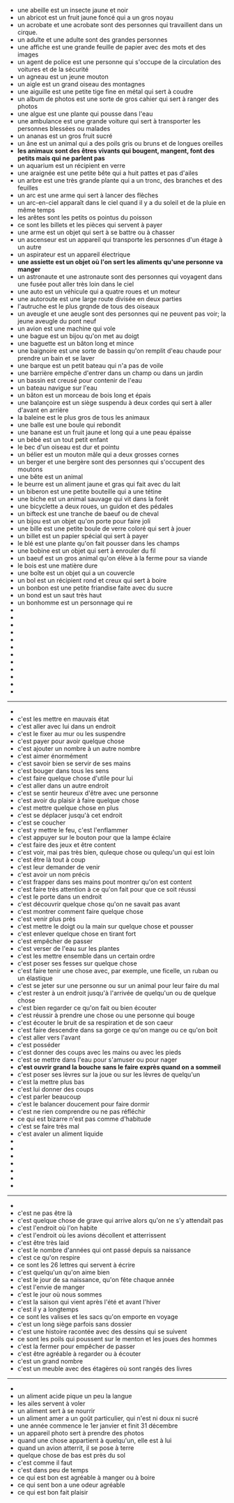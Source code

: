 - une abeille est un insecte jaune et noir
- un abricot est un fruit jaune foncé qui a un gros noyau
- un acrobate et une acrobate sont des personnes qui travaillent dans un cirque.
- un adulte et une adulte sont des grandes personnes
- une affiche est une grande feuille de papier avec des mots et des images
- un agent de police est une personne qui s'occupe de la circulation des voitures et de la sécurité
- un agneau est un jeune mouton
- un aigle est un grand oiseau des montagnes
- une aiguille est une petite tige fine en métal qui sert à coudre
- un album de photos est une sorte de gros cahier qui sert à ranger des photos
- une algue est une plante qui pousse dans l'eau
- une ambulance est une grande voiture qui sert à transporter les personnes blessées ou malades
- un ananas est un gros fruit sucré
- un âne est un animal qui a des poils gris ou bruns et de longues oreilles
- **les animaux sont des êtres vivants qui bougent, mangent, font des petits mais qui ne parlent pas**
- un aquarium est un récipient en verre
- une araignée est une petite bête qui a huit pattes et pas d'ailes
- un arbre est une très grande plante qui a un tronc, des branches et des feuilles
- un arc est une arme qui sert à lancer des flèches
- un arc-en-ciel apparaît dans le ciel quand il y a du soleil et de la pluie en même temps
- les arêtes sont les petits os pointus du poisson
- ce sont les billets et les pièces qui servent à payer
- une arme est un objet qui sert à se battre ou à chasser
- un ascenseur est un appareil qui transporte les personnes d'un étage à un autre
- un aspirateur est un appareil électrique
- **une assiette est un objet où l'on sert les aliments qu'une personne va manger**
- un astronaute et une astronaute sont des personnes qui voyagent dans une fusée pout aller très loin dans le ciel
- une auto est un véhicule qui a quatre roues et un moteur
- une autoroute est une large route divisée en deux parties
- l'autruche est le plus grqnde de tous des oiseaux
- un aveugle et une aeugle sont des personnes qui ne peuvent pas voir; la jeune aveugle du pont neuf
- un avion est une machine qui vole
- une bague est un bijou qu'on met au doigt
- une baguette est un bâton long et mince
- une baignoire est une sorte de bassin qu'on remplit d'eau chaude pour prendre un bain et se laver
- une barque est un petit bateau qui n'a pas de voile
- une barrière empêche d'entrer dans un champ ou dans un jardin
- un bassin est creusé pour contenir de l'eau
- un bateau navigue sur l'eau
- un bâton est un morceau de bois long et épais
- une balançoire est un siège suspendu à deux cordes qui sert à aller d'avant en arrière
- la baleine est le plus gros de tous les animaux
- une balle est une boule qui rebondit
- une banane est un fruit jaune et long qui a une peau épaisse
- un bébé est un tout petit enfant
- le bec d'un oiseau est dur et pointu
- un bélier est un mouton mâle qui a deux grosses cornes
- un berger et une bergère sont des personnes qui s'occupent des moutons
- une bête est un animal
- le beurre est un aliment jaune et gras qui fait avec du lait
- un biberon est une petite bouteille qui a une tétine
- une biche est un animal sauvage qui vit dans la forêt
- une bicyclette a deux roues, un guidon et des pédales
- un bifteck est une tranche de baeuf ou de cheval
- un bijou est un objet qu'on porte pour faire joli
- une bille est une petite boule de verre coloré qui sert à jouer
- un billet est un papier spécial qui sert à payer
- le blé est une plante qu'on fait pousser dans les champs
- une bobine est un objet qui sert à enrouler du fil
- un baeuf est un gros animal qu'on élève à la ferme pour sa viande
- le bois est une matière dure
- une boîte est un objet qui a un couvercle
- un bol est un récipient rond et creux qui sert à boire
- un bonbon est une petite friandise faite avec du sucre
- un bond est un saut très haut
- un bonhomme est un personnage qui re
-
-
-
-
-
-
-
-
-
-
-
-
- ---
-
- c'est les mettre en mauvais état
- c'est aller avec lui dans un endroit
- c'est le fixer au mur ou les suspendre
- c'est payer pour avoir quelque chose
- c'est ajouter un nombre à un autre nombre
- c'est aimer énormément
- c'est savoir bien se servir de ses mains
- c'est bouger dans tous les sens
- c'est faire quelque chose d'utile pour lui
- c'est aller dans un autre endroit
- c'est se sentir heureux d'être avec une personne
- c'est avoir du plaisir à faire quelque chose
- c'est mettre quelque chose en plus
- c'est se déplacer jusqu'à cet endroit
- c'est se coucher
- c'est y mettre le feu, c'est l'enflammer
- c'est appuyer sur le bouton pour que la lampe éclaire
- c'est faire des jeux et être content
- c'est voir, mai pas très bien, quleque chose ou qulequ'un qui est loin
- c'est être là tout à coup
- c'est leur demander de venir
- c'est avoir un nom précis
- c'est frapper dans ses mains pout montrer qu'on est content
- c'est faire très attention à ce qu'on fait pour que ce soit réussi
- c'est le porte dans un endroit
- c'est découvrir quelque chose qu'on ne savait pas avant
- c'est montrer comment faire quelque chose
- c'est venir plus près
- c'est mettre le doigt ou la main sur quelque chose et pousser
- c'est enlever quelque chose en tirant fort
- c'est empêcher de passer
- c'est verser de l'eau sur les plantes
- c'est les mettre ensemble dans un certain ordre
- c'est poser ses fesses sur quelque chose
- c'est faire tenir une chose avec, par exemple, une ficelle, un ruban ou un élastique
- c'est se jeter sur une personne ou sur un animal pour leur faire du mal
- c'est rester à un endroit jusqu'à l'arrivée de quelqu'un ou de quelque chose
- c'est bien regarder ce qu'on fait ou bien écouter
- c'est réussir à prendre une chose ou une personne qui bouge
- c'est écouter le bruit de sa respiration et de son caeur
- c'est faire descendre dans sa gorge ce qu'on mange ou ce qu'on boit
- c'est aller vers l'avant
- c'est posséder
- c'est donner des coups avec les mains ou avec les pieds
- c'est se mettre dans l'eau pour s'amuser ou pour nager
- **c'est ouvrir grand la bouche sans le faire exprès quand on a sommeil**
- c'est poser ses lèvres sur la joue ou sur les lèvres de quelqu'un
- c'est la mettre plus bas
- c'est lui donner des coups
- c'est parler beaucoup
- c'est le balancer doucement pour faire dormir
- c'est ne rien comprendre ou ne pas réfléchir
- ce qui est bizarre n'est pas comme d'habitude
- c'est se faire très mal
- c'est avaler un aliment liquide
-
-
-
-
-
-
-
- ---
-
- c'est ne pas être là
- c'est quelque chose de grave qui arrive alors qu'on ne s'y attendait pas
- c'est l'endroit où l'on habite
- c'est l'endroit où les avions décollent et atterrissent
- c'est être très laid
- c'est le nombre d'années qui ont passé depuis sa naissance
- c'est ce qu'on respire
- ce sont les 26 lettres qui servent à écrire
- c'est quelqu'un qu'on aime bien
- c'est le jour de sa naissance, qu'on fête chaque année
- c'est l'envie de manger
- c'est le jour où nous sommes
- c'est la saison qui vient après l'été et avant l'hiver
- c'est il y a longtemps
- ce sont les valises et les sacs qu'on emporte en voyage
- c'est un long siège parfois sans dossier
- c'est une histoire racontée avec des dessins qui se suivent
- ce sont les poils qui poussent sur le menton et les joues des hommes
- c'est la fermer pour empêcher de passer
- c'est être agréable à regarder ou à écouter
- c'est un grand nombre
- c'est un meuble avec des étagères où sont rangés des livres
- ---
-
- un aliment acide pique un peu la langue
- les ailes servent à voler
- un aliment sert à se nourrir
- un aliment amer a un goût particulier, qui n'est ni doux ni sucré
- une année commence le 1er janvier et finit 31 décembre
- un appareil photo sert à prendre des photos
- quand une chose appartient à quelqu'un, elle est à lui
- quand un avion atterrit, il se pose à terre
- quelque chose de bas est près du sol
- c'est comme il faut
- c'est dans peu de temps
- ce qui est bon est agréable à manger ou à boire
- ce qui sent bon a une odeur agréable
- ce qui est bon fait plaisir